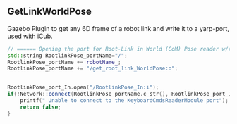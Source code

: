 ## GetLinkWorldPose
Gazebo Plugin to get any 6D frame of a robot link and write it to a yarp-port, used with iCub.

```c++
// ====== Opening the port for Root-Link in World (CoM) Pose reader w/robotName ====== //
std::string RootlinkPose_portName="/";
RootlinkPose_portName += robotName_;
RootlinkPose_portName += "/get_root_link_WorldPose:o";


RootlinkPose_port_In.open("/RootlinkPose_In:i");
if(!Network::connect(RootlinkPose_portName.c_str(), RootlinkPose_port_In.getName().c_str())){
    printf(" Unable to connect to the KeyboardCmdsReaderModule port");
    return false;
}
```
